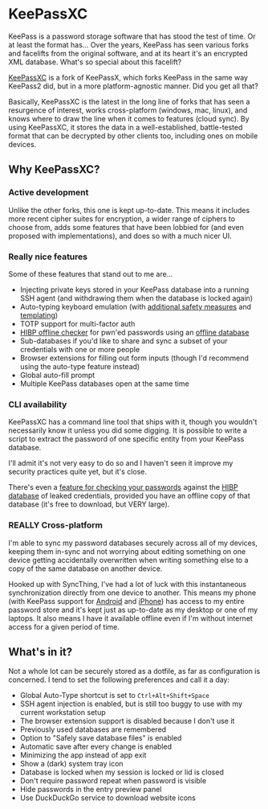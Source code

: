 # KeePassXC

KeePass is a password storage software that has stood the test of time. Or at least the format has... Over the years, KeePass has seen various forks and facelifts from the original software, and at its heart it's an encrypted XML database. What's so special about this facelift?

[KeePassXC][keepassxc] is a fork of KeePassX, which forks KeePass in the same way KeePass2 did, but in a more platform-agnostic manner. Did you get all that?

Basically, KeePassXC is the latest in the long line of forks that has seen a resurgence of interest, works cross-platform (windows, mac, linux), and knows where to draw the line when it comes to features (cloud sync). By using KeePassXC, it stores the data in a well-established, battle-tested format that can be decrypted by other clients too, including ones on mobile devices.

## Why KeePassXC?

### Active development

Unlike the other forks, this one is kept up-to-date. This means it includes more recent cipher suites for encryption, a wider range of ciphers to choose from, adds some features that have been lobbied for (and even proposed with implementations), and does so with a much nicer UI.

### Really nice features

Some of these features that stand out to me are...

- Injecting private keys stored in your KeePass database into a running SSH agent (and withdrawing them when the database is locked again)
- Auto-typing keyboard emulation (with [additional safety measures][autotype-security] and [templating][autotype-templating])
- TOTP support for multi-factor auth
- [HIBP offline checker][hibp-checker] for pwn'ed passwords using an [offline database][hibp-data]
- Sub-databases if you'd like to share and sync a subset of your credentials with one or more people
- Browser extensions for filling out form inputs (though I'd recommend using the auto-type feature instead)
- Global auto-fill prompt
- Multiple KeePass databases open at the same time

### CLI availability

KeePassXC has a command line tool that ships with it, though you wouldn't necessarily know it unless you did some digging. It is possible to write a script to extract the password of one specific entity from your KeePass database.

I'll admit it's not very easy to do so and I haven't seen it improve my security practices quite yet, but it's close.

There's even a [feature for checking your passwords][hibp-checker] against the [HIBP database][hibp-data] of leaked credentials, provided you have an offline copy of that database (it's free to download, but VERY large).

### REALLY Cross-platform

I'm able to sync my password databases securely across all of my devices, keeping them in-sync and not worrying about editing something on one device getting accidentally overwritten when writing something else to a copy of the same database on another device.

Hooked up with SyncThing, I've had a lot of luck with this instantaneous synchronization directly from one device to another. This means my phone (with KeePass support for [Android][android-keepass] and [iPhone][ios-keepass]) has access to my entire password store and it's kept just as up-to-date as my desktop or one of my laptops. It also means I have it available offline even if I'm without internet access for a given period of time.

## What's in it?

Not a whole lot can be securely stored as a dotfile, as far as configuration is concerned. I tend to set the following preferences and call it a day:

- Global Auto-Type shortcut is set to `Ctrl+Alt+Shift+Space`
- SSH agent injection is enabled, but is still too buggy to use with my current workstation setup
- The browser extension support is disabled because I don't use it
- Previously used databases are remembered
- Option to "Safely save database files" is enabled
- Automatic save after every change is enabled
- Minimizing the app instead of app exit
- Show a (dark) system tray icon
- Database is locked when my session is locked or lid is closed
- Don't require password repeat when password is visible
- Hide passwords in the entry preview panel
- Use DuckDuckGo service to download website icons

[keepassxc]: https://keepassxc.org
[autotype-security]: https://keepass.info/help/v2/autotype_obfuscation.html
[autotype-templating]: https://github.com/keepassxreboot/keepassxc/wiki/Autotype-Custom-Sequence
[hibp-checker]: https://github.com/keepassxreboot/keepassxc/issues/2707
[hibp-data]: https://haveibeenpwned.com/Passwords
[ios-keepass]: https://keepassium.com/
[android-keepass]: https://www.keepassdx.com/
